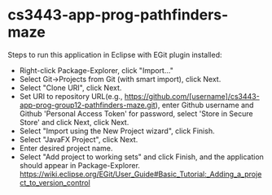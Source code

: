 # cs3443-app-prog-pathfinders-maze
Steps to run this application in Eclipse with EGit plugin installed:
- Right-click Package-Explorer, click "Import..."
- Select Git->Projects from Git (with smart import), click Next.
- Select "Clone URI", click Next.
- Set URI to repository URL(e.g., https://github.com/[username]/cs3443-app-prog-group12-pathfinders-maze.git), enter Github username and Github 'Personal Access Token' for password, select 'Store in Secure Store' and click Next, click Next.
- Select "Import using the New Project wizard", click Finish.
- Select "JavaFX Project", click Next.
- Enter desired project name.
- Select "Add project to working sets" and click Finish, and the application should appear in Package-Explorer.
https://wiki.eclipse.org/EGit/User_Guide#Basic_Tutorial:_Adding_a_project_to_version_control
